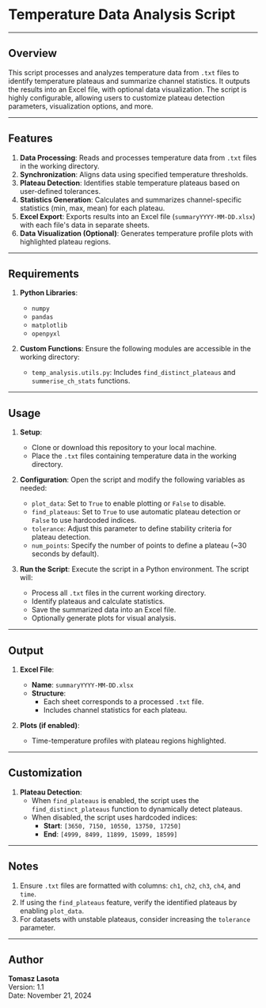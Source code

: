 # Temperature Data Analysis Script

---

## Overview

This script processes and analyzes temperature data from `.txt` files to identify temperature plateaus and summarize channel statistics. It outputs the results into an Excel file, with optional data visualization. The script is highly configurable, allowing users to customize plateau detection parameters, visualization options, and more.

---

## Features

1. **Data Processing**: Reads and processes temperature data from `.txt` files in the working directory.
2. **Synchronization**: Aligns data using specified temperature thresholds.
3. **Plateau Detection**: Identifies stable temperature plateaus based on user-defined tolerances.
4. **Statistics Generation**: Calculates and summarizes channel-specific statistics (min, max, mean) for each plateau.
5. **Excel Export**: Exports results into an Excel file (`summaryYYYY-MM-DD.xlsx`) with each file's data in separate sheets.
6. **Data Visualization (Optional)**: Generates temperature profile plots with highlighted plateau regions.

---

## Requirements

1. **Python Libraries**:
   - `numpy`
   - `pandas`
   - `matplotlib`
   - `openpyxl`

2. **Custom Functions**:
   Ensure the following modules are accessible in the working directory:
   - `temp_analysis.utils.py`: Includes `find_distinct_plateaus` and `summerise_ch_stats` functions.

---

## Usage

1. **Setup**:
   - Clone or download this repository to your local machine.
   - Place the `.txt` files containing temperature data in the working directory.

2. **Configuration**:
   Open the script and modify the following variables as needed:
   - `plot_data`: Set to `True` to enable plotting or `False` to disable.
   - `find_plateaus`: Set to `True` to use automatic plateau detection or `False` to use hardcoded indices.
   - `tolerance`: Adjust this parameter to define stability criteria for plateau detection.
   - `num_points`: Specify the number of points to define a plateau (~30 seconds by default).

3. **Run the Script**:
   Execute the script in a Python environment. The script will:
   - Process all `.txt` files in the current working directory.
   - Identify plateaus and calculate statistics.
   - Save the summarized data into an Excel file.
   - Optionally generate plots for visual analysis.

---

## Output

1. **Excel File**:
   - **Name**: `summaryYYYY-MM-DD.xlsx`
   - **Structure**:
     - Each sheet corresponds to a processed `.txt` file.
     - Includes channel statistics for each plateau.

2. **Plots (if enabled)**:
   - Time-temperature profiles with plateau regions highlighted.

---

## Customization

1. **Plateau Detection**:
   - When `find_plateaus` is enabled, the script uses the `find_distinct_plateaus` function to dynamically detect plateaus.
   - When disabled, the script uses hardcoded indices:
     - **Start**: `[3650, 7150, 10550, 13750, 17250]`
     - **End**: `[4999, 8499, 11899, 15099, 18599]`

---

## Notes

1. Ensure `.txt` files are formatted with columns: `ch1`, `ch2`, `ch3`, `ch4`, and `time`.
2. If using the `find_plateaus` feature, verify the identified plateaus by enabling `plot_data`.
3. For datasets with unstable plateaus, consider increasing the `tolerance` parameter.

---

## Author

**Tomasz Lasota**  
Version: 1.1  
Date: November 21, 2024

